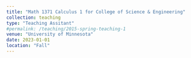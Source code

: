 ```yaml
---
title: "Math 1371 Calculus 1 for College of Science & Engineering"
collection: teaching
type: "Teaching Assitant"
#permalink: /teaching/2015-spring-teaching-1
venue: "University of Minnesota"
date: 2023-01-01
location: "Fall"
---
```

